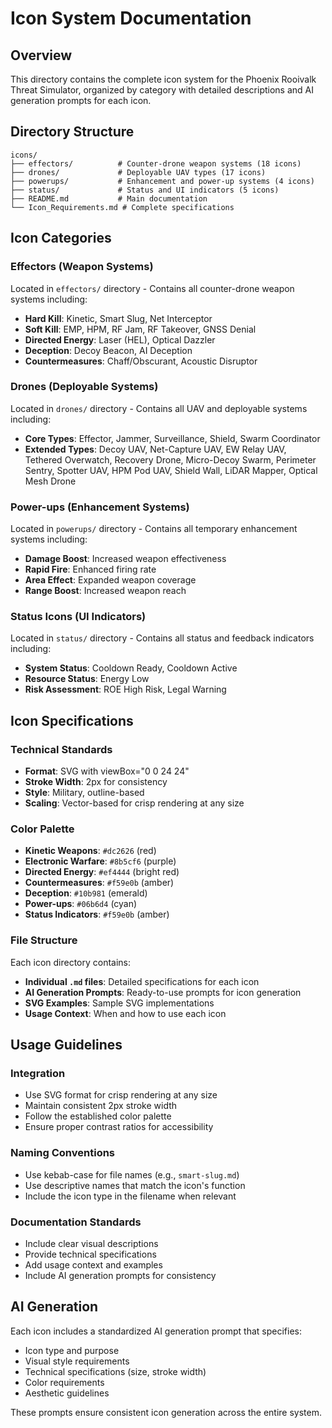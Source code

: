 # Icon System Documentation

## Overview

This directory contains the complete icon system for the Phoenix Rooivalk Threat
Simulator, organized by category with detailed descriptions and AI generation
prompts for each icon.

## Directory Structure

```text
icons/
├── effectors/          # Counter-drone weapon systems (18 icons)
├── drones/             # Deployable UAV types (17 icons)
├── powerups/           # Enhancement and power-up systems (4 icons)
├── status/             # Status and UI indicators (5 icons)
├── README.md           # Main documentation
└── Icon_Requirements.md # Complete specifications
```

## Icon Categories

### Effectors (Weapon Systems)

Located in `effectors/` directory - Contains all counter-drone weapon systems including:

- **Hard Kill**: Kinetic, Smart Slug, Net Interceptor
- **Soft Kill**: EMP, HPM, RF Jam, RF Takeover, GNSS Denial
- **Directed Energy**: Laser (HEL), Optical Dazzler
- **Deception**: Decoy Beacon, AI Deception
- **Countermeasures**: Chaff/Obscurant, Acoustic Disruptor

### Drones (Deployable Systems)

Located in `drones/` directory - Contains all UAV and deployable systems including:

- **Core Types**: Effector, Jammer, Surveillance, Shield, Swarm Coordinator
- **Extended Types**: Decoy UAV, Net-Capture UAV, EW Relay UAV, Tethered Overwatch,
  Recovery Drone, Micro-Decoy Swarm, Perimeter Sentry, Spotter UAV, HPM Pod UAV,
  Shield Wall, LiDAR Mapper, Optical Mesh Drone

### Power-ups (Enhancement Systems)

Located in `powerups/` directory - Contains all temporary enhancement systems including:

- **Damage Boost**: Increased weapon effectiveness
- **Rapid Fire**: Enhanced firing rate
- **Area Effect**: Expanded weapon coverage
- **Range Boost**: Increased weapon reach

### Status Icons (UI Indicators)

Located in `status/` directory - Contains all status and feedback indicators including:

- **System Status**: Cooldown Ready, Cooldown Active
- **Resource Status**: Energy Low
- **Risk Assessment**: ROE High Risk, Legal Warning

## Icon Specifications

### Technical Standards

- **Format**: SVG with viewBox="0 0 24 24"
- **Stroke Width**: 2px for consistency
- **Style**: Military, outline-based
- **Scaling**: Vector-based for crisp rendering at any size

### Color Palette

- **Kinetic Weapons**: `#dc2626` (red)
- **Electronic Warfare**: `#8b5cf6` (purple)
- **Directed Energy**: `#ef4444` (bright red)
- **Countermeasures**: `#f59e0b` (amber)
- **Deception**: `#10b981` (emerald)
- **Power-ups**: `#06b6d4` (cyan)
- **Status Indicators**: `#f59e0b` (amber)

### File Structure

Each icon directory contains:

- **Individual `.md` files**: Detailed specifications for each icon
- **AI Generation Prompts**: Ready-to-use prompts for icon generation
- **SVG Examples**: Sample SVG implementations
- **Usage Context**: When and how to use each icon

## Usage Guidelines

### Integration

- Use SVG format for crisp rendering at any size
- Maintain consistent 2px stroke width
- Follow the established color palette
- Ensure proper contrast ratios for accessibility

### Naming Conventions

- Use kebab-case for file names (e.g., `smart-slug.md`)
- Use descriptive names that match the icon's function
- Include the icon type in the filename when relevant

### Documentation Standards

- Include clear visual descriptions
- Provide technical specifications
- Add usage context and examples
- Include AI generation prompts for consistency

## AI Generation

Each icon includes a standardized AI generation prompt that specifies:

- Icon type and purpose
- Visual style requirements
- Technical specifications (size, stroke width)
- Color requirements
- Aesthetic guidelines

These prompts ensure consistent icon generation across the entire system.
